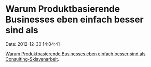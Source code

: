 Warum Produktbasierende Businesses eben einfach besser sind als
===============================================================

Date: 2012-12-30 14:04:41

[Warum Produktbasierende Businesses eben einfach besser sind als
Consulting-Sklavenarbeit](http://planscope.io/blog/giving-up-a-million-dollar-consultancy/).
